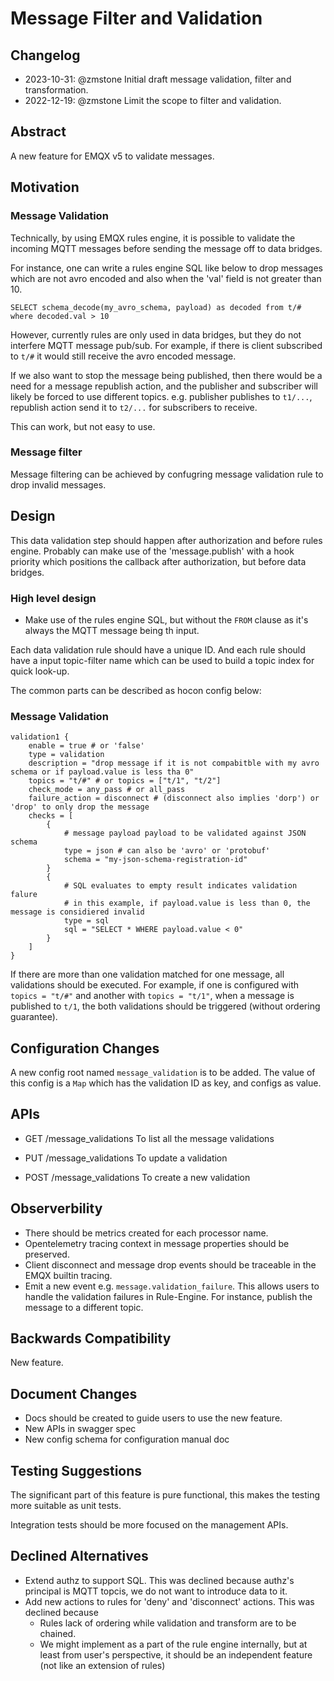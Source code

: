 # Message Filter and Validation

## Changelog

* 2023-10-31: @zmstone Initial draft message validation, filter and transformation.
* 2022-12-19: @zmstone Limit the scope to filter and validation.

## Abstract

A new feature for EMQX v5 to validate messages.

## Motivation

### Message Validation

Technically, by using EMQX rules engine, it is possible to validate the incoming
MQTT messages before sending the message off to data bridges.

For instance, one can write a rules engine SQL like below to
drop messages which are not avro encoded and also when the 'val' field is not greater than 10.

```
SELECT schema_decode(my_avro_schema, payload) as decoded from t/# where decoded.val > 10
```

However, currently rules are only used in data bridges, but they do not interfere MQTT message pub/sub.
For example, if there is client subscribed to `t/#` it would still receive the avro encoded message.

If we also want to stop the message being published, then there would be a need for a message republish action,
and the publisher and subscriber will likely be forced to use different topics.
e.g. publisher publishes to `t1/...`, republish action send it to `t2/...` for subscribers to receive.

This can work, but not easy to use.

### Message filter

Message filtering can be achieved by confugring message validation rule to drop invalid messages.

## Design

This data validation step should happen after authorization and before rules engine.
Probably can make use of the 'message.publish' with a hook priority which
positions the callback after authorization, but before data bridges.

### High level design

* Make use of the rules engine SQL, but without the `FROM` clause as it's always the MQTT message being th input.

Each data validation rule should have a unique ID. And each rule should have a input topic-filter name which
can be used to build a topic index for quick look-up.

The common parts can be described as hocon config below:

### Message Validation

```
validation1 {
    enable = true # or 'false'
    type = validation
    description = "drop message if it is not compabitble with my avro schema or if payload.value is less tha 0"
    topics = "t/#" # or topics = ["t/1", "t/2"]
    check_mode = any_pass # or all_pass
    failure_action = disconnect # (disconnect also implies 'dorp') or 'drop' to only drop the message
    checks = [
        {
            # message payload payload to be validated against JSON schema
            type = json # can also be 'avro' or 'protobuf'
            schema = "my-json-schema-registration-id"
        }
        {
            # SQL evaluates to empty result indicates validation falure
            # in this example, if payload.value is less than 0, the message is considiered invalid
            type = sql
            sql = "SELECT * WHERE payload.value < 0"
        }
    ]
}
```

If there are more than one validation matched for one message, all validations should be executed.
For example, if one is configured with `topics = "t/#"` and another with `topics = "t/1"`,
when a message is published to `t/1`, the both validations should be triggered (without ordering guarantee).

## Configuration Changes

A new config root named `message_validation` is to be added.
The value of this config is a `Map` which has the validation ID as key, and configs as value.

## APIs

- GET /message_validations
  To list all the message validations

- PUT /message_validations
  To update a validation

- POST /message_validations
  To create a new validation

## Observerbility

- There should be metrics created for each processor name.
- Opentelemetry tracing context in message properties should be preserved.
- Client disconnect and message drop events should be traceable in the EMQX builtin tracing.
- Emit a new event e.g. `message.validation_failure`.
  This allows users to handle the validation failures in Rule-Engine.
  For instance, publish the message to a different topic.

## Backwards Compatibility

New feature.

## Document Changes

- Docs should be created to guide users to use the new feature.
- New APIs in swagger spec
- New config schema for configuration manual doc

## Testing Suggestions

The significant part of this feature is pure functional, this makes the testing more suitable as unit tests.

Integration tests should be more focused on the management APIs.

## Declined Alternatives

- Extend authz to support SQL.
  This was declined because authz's principal is MQTT topcis, we do not want to introduce data to it.
- Add new actions to rules for 'deny' and 'disconnect' actions.
  This was declined because
  - Rules lack of ordering while validation and transform are to be chained.
  - We might implement as a part of the rule engine internally, but at least from user's perspective, it should be an independent feature (not like an extension of rules)
